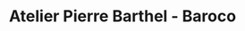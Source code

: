 ---
title: "Atelier Pierre Barthel - Baroco"
url: /paris/atelier-pierre-barthel-baroco-rue-de-rome/
shop: instrument de musique
---